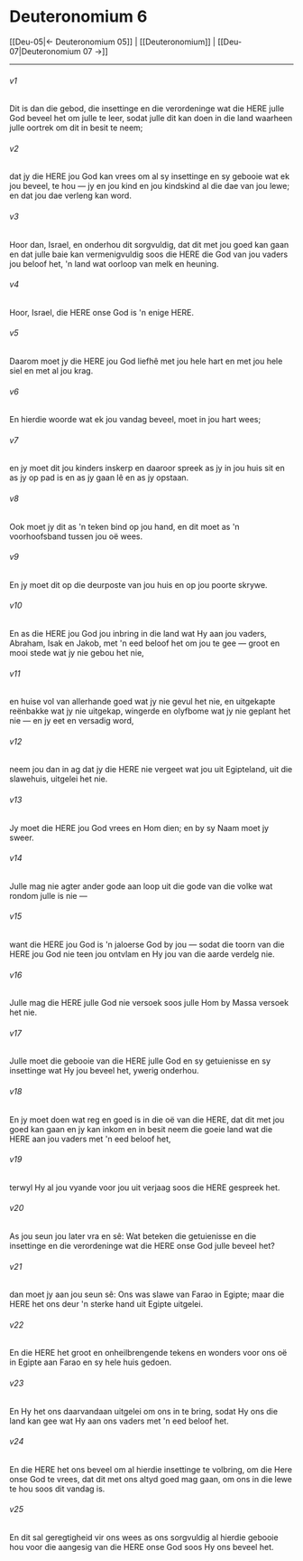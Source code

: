 # Deuteronomium 6

[[Deu-05|← Deuteronomium 05]] | [[Deuteronomium]] | [[Deu-07|Deuteronomium 07 →]]
***

###### v1
Dit is dan die gebod, die insettinge en die verordeninge wat die HERE julle God beveel het om julle te leer, sodat julle dit kan doen in die land waarheen julle oortrek om dit in besit te neem; 
###### v2
dat jy die HERE jou God kan vrees om al sy insettinge en sy gebooie wat ek jou beveel, te hou — jy en jou kind en jou kindskind al die dae van jou lewe; en dat jou dae verleng kan word. 
###### v3
Hoor dan, Israel, en onderhou dit sorgvuldig, dat dit met jou goed kan gaan en dat julle baie kan vermenigvuldig soos die HERE die God van jou vaders jou beloof het, 'n land wat oorloop van melk en heuning. 
###### v4
Hoor, Israel, die HERE onse God is 'n enige HERE. 
###### v5
Daarom moet jy die HERE jou God liefhê met jou hele hart en met jou hele siel en met al jou krag. 
###### v6
En hierdie woorde wat ek jou vandag beveel, moet in jou hart wees; 
###### v7
en jy moet dit jou kinders inskerp en daaroor spreek as jy in jou huis sit en as jy op pad is en as jy gaan lê en as jy opstaan. 
###### v8
Ook moet jy dit as 'n teken bind op jou hand, en dit moet as 'n voorhoofsband tussen jou oë wees. 
###### v9
En jy moet dit op die deurposte van jou huis en op jou poorte skrywe. 
###### v10
En as die HERE jou God jou inbring in die land wat Hy aan jou vaders, Abraham, Isak en Jakob, met 'n eed beloof het om jou te gee — groot en mooi stede wat jy nie gebou het nie, 
###### v11
en huise vol van allerhande goed wat jy nie gevul het nie, en uitgekapte reënbakke wat jy nie uitgekap, wingerde en olyfbome wat jy nie geplant het nie — en jy eet en versadig word, 
###### v12
neem jou dan in ag dat jy die HERE nie vergeet wat jou uit Egipteland, uit die slawehuis, uitgelei het nie. 
###### v13
Jy moet die HERE jou God vrees en Hom dien; en by sy Naam moet jy sweer. 
###### v14
Julle mag nie agter ander gode aan loop uit die gode van die volke wat rondom julle is nie — 
###### v15
want die HERE jou God is 'n jaloerse God by jou — sodat die toorn van die HERE jou God nie teen jou ontvlam en Hy jou van die aarde verdelg nie. 
###### v16
Julle mag die HERE julle God nie versoek soos julle Hom by Massa versoek het nie. 
###### v17
Julle moet die gebooie van die HERE julle God en sy getuienisse en sy insettinge wat Hy jou beveel het, ywerig onderhou. 
###### v18
En jy moet doen wat reg en goed is in die oë van die HERE, dat dit met jou goed kan gaan en jy kan inkom en in besit neem die goeie land wat die HERE aan jou vaders met 'n eed beloof het, 
###### v19
terwyl Hy al jou vyande voor jou uit verjaag soos die HERE gespreek het. 
###### v20
As jou seun jou later vra en sê: Wat beteken die getuienisse en die insettinge en die verordeninge wat die HERE onse God julle beveel het? 
###### v21
dan moet jy aan jou seun sê: Ons was slawe van Farao in Egipte; maar die HERE het ons deur 'n sterke hand uit Egipte uitgelei. 
###### v22
En die HERE het groot en onheilbrengende tekens en wonders voor ons oë in Egipte aan Farao en sy hele huis gedoen. 
###### v23
En Hy het ons daarvandaan uitgelei om ons in te bring, sodat Hy ons die land kan gee wat Hy aan ons vaders met 'n eed beloof het. 
###### v24
En die HERE het ons beveel om al hierdie insettinge te volbring, om die Here onse God te vrees, dat dit met ons altyd goed mag gaan, om ons in die lewe te hou soos dit vandag is. 
###### v25
En dit sal geregtigheid vir ons wees as ons sorgvuldig al hierdie gebooie hou voor die aangesig van die HERE onse God soos Hy ons beveel het. 
